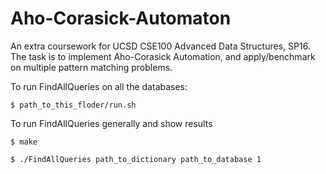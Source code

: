 # Aho-Corasick-Automaton
An extra coursework for UCSD CSE100 Advanced Data Structures, SP16.
The task is to implement Aho-Corasick Automation, and apply/benchmark 
on multiple pattern matching problems.

To run FindAllQueries on all the databases:

`$ path_to_this_floder/run.sh`

To run FindAllQueries generally and show results

`$ make`

`$ ./FindAllQueries path_to_dictionary path_to_database 1`
